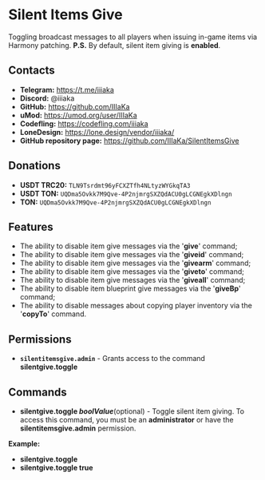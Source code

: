 # Silent Items Give  

Toggling broadcast messages to all players when issuing in-game items via Harmony patching.
**P.S.** By default, silent item giving is **enabled**.  

## Contacts  

- **Telegram:** https://t.me/iiiaka  
- **Discord:** @iiiaka  
- **GitHub:** https://github.com/IIIaKa  
- **uMod:** https://umod.org/user/IIIaKa  
- **Codefling:** https://codefling.com/iiiaka  
- **LoneDesign:** https://lone.design/vendor/iiiaka/  
- **GitHub repository page:** https://github.com/IIIaKa/SilentItemsGive  

## Donations  

- **USDT TRC20:** `TLN9Tsrdmt96yFCXZTfh4NLtyzWYGkqTA3`  
- **USDT TON:** `UQDma5Ovkk7M9Qve-4P2njmrgSXZQdACU0gLCGNEgkXDlngn`  
- **TON:** `UQDma5Ovkk7M9Qve-4P2njmrgSXZQdACU0gLCGNEgkXDlngn`  

## Features  

- The ability to disable item give messages via the '**give**' command;
- The ability to disable item give messages via the '**giveid**' command;
- The ability to disable item give messages via the '**givearm**' command;
- The ability to disable item give messages via the '**giveto**' command;
- The ability to disable item give messages via the '**giveall**' command;
- The ability to disable item blueprint give messages via the '**giveBp**' command;
- The ability to disable messages about copying player inventory via the '**copyTo**' command.  

## Permissions  
- **`silentitemsgive.admin`** - Grants access to the command **silentgive.toggle**  

## Commands  
- **silentgive.toggle *boolValue***(optional) - Toggle silent item giving. To access this command, you must be an **administrator** or have the **silentitemsgive.admin** permission.

**Example:**  
- **silentgive.toggle**  
- **silentgive.toggle true**